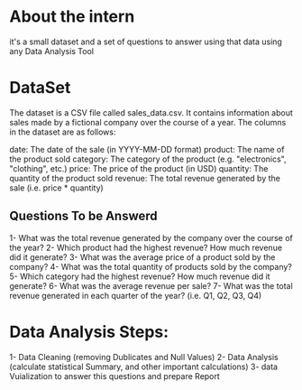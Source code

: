 # About the intern
it's a small dataset and a set of questions to answer using that data using any Data Analysis Tool
# DataSet
The dataset is a CSV file called sales_data.csv. It contains information about sales made by a fictional company over the course of a year. The columns in the dataset are as follows:

date: The date of the sale (in YYYY-MM-DD format)
product: The name of the product sold
category: The category of the product (e.g. "electronics", "clothing", etc.)
price: The price of the product (in USD)
quantity: The quantity of the product sold
revenue: The total revenue generated by the sale (i.e. price * quantity)

## Questions To be Answerd
1- What was the total revenue generated by the company over the course of the year?
2- Which product had the highest revenue? How much revenue did it generate?
3- What was the average price of a product sold by the company?
4- What was the total quantity of products sold by the company?
5- Which category had the highest revenue? How much revenue did it generate?
6- What was the average revenue per sale?
7- What was the total revenue generated in each quarter of the year? (i.e. Q1, Q2, Q3, Q4)

# Data Analysis Steps:
1- Data Cleaning (removing Dublicates and Null Values)
2- Data Analysis (calculate statistical Summary, and other important calculations)
3- data Vuialization to answer this questions and prepare Report
